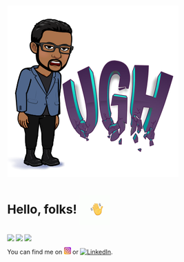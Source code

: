 ![Header](ugh.png "Header")

# Hello, folks! <img align="center" src="https://github.com/shreyasY2k/shreyasY2k/blob/master/tenor.gif" width="70px">
<img align="center" src="https://github-readme-stats.vercel.app/api/top-langs/?username=shreyasY2k&theme=radical" />
<a><img align="center" src="https://github-readme-stats.vercel.app/api/pin/?username=shreyasY2k&repo=notes-app&title_color=ffffff&text_color=c9cacc&icon_color=2bbc8a&bg_color=1d1f21" /></a>
<a><img align="center" src="https://github-readme-stats.vercel.app/api/pin/?username=shreyasY2k&repo=chatBot&title_color=ffffff&text_color=c9cacc&icon_color=2bbc8a&bg_color=1d1f21" /></a>

You can find me on [![Instagram][1.2]][1] or [![LinkedIn][2.2]][2].

<!-- Icons -->

[1.2]: https://github.com/shreyasY2k/shreyasY2k/blob/master/insta.png (insta icon without padding)
[2.2]: https://github.com/MartinHeinz/MartinHeinz/master/linkedin-3-16.png (LinkedIn icon without padding)

<!-- Links to your social media accounts -->

[1]: https://instagram.com/shreyas_mathur_kaushik/
[2]: https://www.linkedin.com/in/shreyas-m-k-b213771a4/


<!--
**shreyasY2k/shreyasY2k** is a ✨ _special_ ✨ repository because its `README.md` (this file) appears on your GitHub profile.

Here are some ideas to get you started:

- 🔭 I’m currently working on ...
- 🌱 I’m currently learning ...
- 👯 I’m looking to collaborate on ...
- 🤔 I’m looking for help with ...
- 💬 Ask me about ...
- 📫 How to reach me: ...
- 😄 Pronouns: ...
- ⚡ Fun fact: ...
-->
